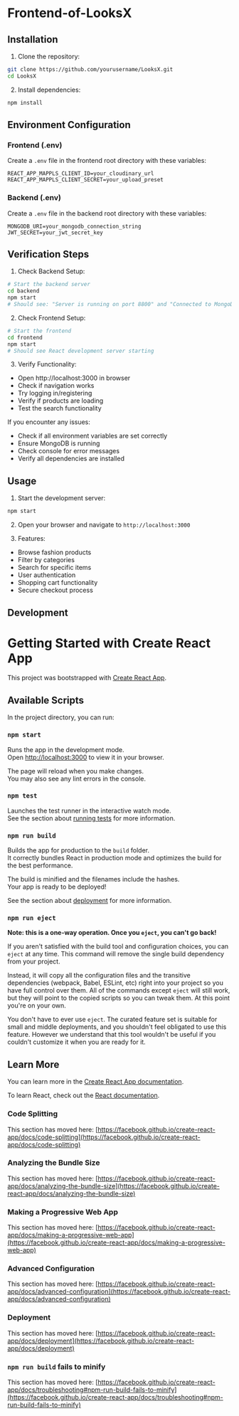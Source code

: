 # Frontend-of-LooksX

## Installation

1. Clone the repository:
```bash
git clone https://github.com/yourusername/LooksX.git
cd LooksX
```

2. Install dependencies:
```bash
npm install
```

## Environment Configuration

### Frontend (.env)
Create a `.env` file in the frontend root directory with these variables:
```
REACT_APP_MAPPLS_CLIENT_ID=your_cloudinary_url
REACT_APP_MAPPLS_CLIENT_SECRET=your_upload_preset
```

### Backend (.env)
Create a `.env` file in the backend root directory with these variables:
```
MONGODB_URI=your_mongodb_connection_string
JWT_SECRET=your_jwt_secret_key
```

## Verification Steps

1. Check Backend Setup:
```bash
# Start the backend server
cd backend
npm start
# Should see: "Server is running on port 8800" and "Connected to MongoDB"
```

2. Check Frontend Setup:
```bash
# Start the frontend
cd frontend
npm start
# Should see React development server starting
```

3. Verify Functionality:
- Open http://localhost:3000 in browser
- Check if navigation works
- Try logging in/registering
- Verify if products are loading
- Test the search functionality

If you encounter any issues:
- Check if all environment variables are set correctly
- Ensure MongoDB is running
- Check console for error messages
- Verify all dependencies are installed

## Usage

1. Start the development server:
```bash
npm start
```

2. Open your browser and navigate to `http://localhost:3000`

3. Features:
- Browse fashion products
- Filter by categories
- Search for specific items
- User authentication
- Shopping cart functionality
- Secure checkout process

## Development

# Getting Started with Create React App

This project was bootstrapped with [Create React App](https://github.com/facebook/create-react-app).

## Available Scripts

In the project directory, you can run:

### `npm start`

Runs the app in the development mode.\
Open [http://localhost:3000](http://localhost:3000) to view it in your browser.

The page will reload when you make changes.\
You may also see any lint errors in the console.

### `npm test`

Launches the test runner in the interactive watch mode.\
See the section about [running tests](https://facebook.github.io/create-react-app/docs/running-tests) for more information.

### `npm run build`

Builds the app for production to the `build` folder.\
It correctly bundles React in production mode and optimizes the build for the best performance.

The build is minified and the filenames include the hashes.\
Your app is ready to be deployed!

See the section about [deployment](https://facebook.github.io/create-react-app/docs/deployment) for more information.

### `npm run eject`

**Note: this is a one-way operation. Once you `eject`, you can't go back!**

If you aren't satisfied with the build tool and configuration choices, you can `eject` at any time. This command will remove the single build dependency from your project.

Instead, it will copy all the configuration files and the transitive dependencies (webpack, Babel, ESLint, etc) right into your project so you have full control over them. All of the commands except `eject` will still work, but they will point to the copied scripts so you can tweak them. At this point you're on your own.

You don't have to ever use `eject`. The curated feature set is suitable for small and middle deployments, and you shouldn't feel obligated to use this feature. However we understand that this tool wouldn't be useful if you couldn't customize it when you are ready for it.

## Learn More

You can learn more in the [Create React App documentation](https://facebook.github.io/create-react-app/docs/getting-started).

To learn React, check out the [React documentation](https://reactjs.org/).

### Code Splitting

This section has moved here: [https://facebook.github.io/create-react-app/docs/code-splitting](https://facebook.github.io/create-react-app/docs/code-splitting)

### Analyzing the Bundle Size

This section has moved here: [https://facebook.github.io/create-react-app/docs/analyzing-the-bundle-size](https://facebook.github.io/create-react-app/docs/analyzing-the-bundle-size)

### Making a Progressive Web App

This section has moved here: [https://facebook.github.io/create-react-app/docs/making-a-progressive-web-app](https://facebook.github.io/create-react-app/docs/making-a-progressive-web-app)

### Advanced Configuration

This section has moved here: [https://facebook.github.io/create-react-app/docs/advanced-configuration](https://facebook.github.io/create-react-app/docs/advanced-configuration)

### Deployment

This section has moved here: [https://facebook.github.io/create-react-app/docs/deployment](https://facebook.github.io/create-react-app/docs/deployment)

### `npm run build` fails to minify

This section has moved here: [https://facebook.github.io/create-react-app/docs/troubleshooting#npm-run-build-fails-to-minify](https://facebook.github.io/create-react-app/docs/troubleshooting#npm-run-build-fails-to-minify)
